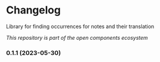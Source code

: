 # Changelog

Library for finding occurrences for notes and their translation

_This repository is part of the open components ecosystem_

### 0.1.1 (2023-05-30)
